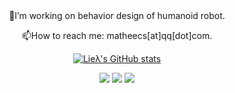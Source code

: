 <div id="title" align=center>
🔭I’m working on behavior design of humanoid robot.

📫How to reach me: matheecs[at]qq[dot]com.

[![Lieλ's GitHub stats](https://github-readme-stats.vercel.app/api?username=matheecs)](https://github.com/anuraghazra/github-readme-stats)

![](https://img.shields.io/badge/code-C++|Python|CMake|CUDA|PyTorch-red)
![](https://img.shields.io/badge/call-Pinocchio|CasADi|MeshCat|Drake|Chebfun|MPOPT-green)
![](https://img.shields.io/badge/love-Ann|Reading|Drawing|Design|Math|Physics-blue)
</div>
